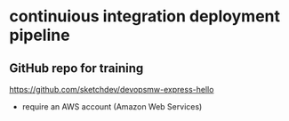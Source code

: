 # continuious integration deployment pipeline

## GitHub repo for training

https://github.com/sketchdev/devopsmw-express-hello


* require an AWS account (Amazon Web Services)


